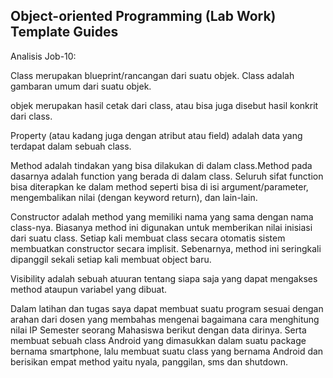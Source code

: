 ## Object-oriented Programming (Lab Work) Template Guides
Analisis Job-10:

Class merupakan blueprint/rancangan dari suatu objek. Class adalah gambaran umum dari suatu objek.

objek merupakan hasil cetak dari class, atau bisa juga disebut hasil konkrit dari class.

Property (atau kadang juga dengan atribut atau field) adalah data yang terdapat dalam sebuah class.

Method adalah tindakan yang bisa dilakukan di dalam class.Method pada dasarnya adalah function yang berada di dalam class. Seluruh sifat function bisa diterapkan ke dalam method seperti bisa di isi argument/parameter, mengembalikan nilai (dengan keyword return), dan lain-lain.

Constructor adalah method yang memiliki nama yang sama dengan nama class-nya. Biasanya method ini digunakan untuk memberikan nilai inisiasi dari suatu class. Setiap kali membuat class secara otomatis sistem membuatkan constructor secara implisit. Sebenarnya, method ini seringkali dipanggil sekali setiap kali membuat object baru.

Visibility adalah sebuah atuuran tentang siapa saja yang dapat mengakses method ataupun variabel yang dibuat.

Dalam latihan dan tugas saya dapat membuat suatu program sesuai dengan arahan dari dosen yang membahas mengenai bagaimana cara menghitung nilai IP Semester seorang Mahasiswa berikut dengan data dirinya. Serta membuat sebuah class Android yang dimasukkan dalam suatu package bernama smartphone, lalu membuat suatu class yang bernama Android dan berisikan empat method yaitu nyala, panggilan, sms dan shutdown.
